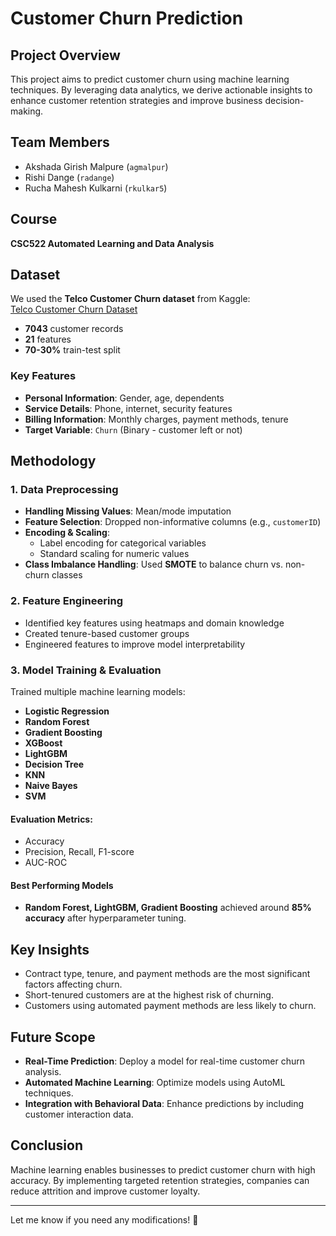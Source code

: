 

# Customer Churn Prediction

## Project Overview  
This project aims to predict customer churn using machine learning techniques. By leveraging data analytics, we derive actionable insights to enhance customer retention strategies and improve business decision-making.

## Team Members  
- Akshada Girish Malpure (`agmalpur`)  
- Rishi Dange (`radange`)  
- Rucha Mahesh Kulkarni (`rkulkar5`)  

## Course  
**CSC522 Automated Learning and Data Analysis**  

## Dataset  
We used the **Telco Customer Churn dataset** from Kaggle:  
[Telco Customer Churn Dataset](https://www.kaggle.com/datasets/blastchar/telco-customer-churn)  

- **7043** customer records  
- **21** features  
- **70-30%** train-test split  

### Key Features  
- **Personal Information**: Gender, age, dependents  
- **Service Details**: Phone, internet, security features  
- **Billing Information**: Monthly charges, payment methods, tenure  
- **Target Variable**: `Churn` (Binary - customer left or not)  

## Methodology  

### 1. Data Preprocessing  
- **Handling Missing Values**: Mean/mode imputation  
- **Feature Selection**: Dropped non-informative columns (e.g., `customerID`)  
- **Encoding & Scaling**:  
  - Label encoding for categorical variables  
  - Standard scaling for numeric values  
- **Class Imbalance Handling**: Used **SMOTE** to balance churn vs. non-churn classes  

### 2. Feature Engineering  
- Identified key features using heatmaps and domain knowledge  
- Created tenure-based customer groups  
- Engineered features to improve model interpretability  

### 3. Model Training & Evaluation  
Trained multiple machine learning models:  
- **Logistic Regression**  
- **Random Forest**  
- **Gradient Boosting**  
- **XGBoost**  
- **LightGBM**  
- **Decision Tree**  
- **KNN**  
- **Naive Bayes**  
- **SVM**  

#### Evaluation Metrics:  
- Accuracy  
- Precision, Recall, F1-score  
- AUC-ROC  

#### Best Performing Models  
- **Random Forest, LightGBM, Gradient Boosting** achieved around **85% accuracy** after hyperparameter tuning.

## Key Insights  
- Contract type, tenure, and payment methods are the most significant factors affecting churn.  
- Short-tenured customers are at the highest risk of churning.  
- Customers using automated payment methods are less likely to churn.  

## Future Scope  
- **Real-Time Prediction**: Deploy a model for real-time customer churn analysis.  
- **Automated Machine Learning**: Optimize models using AutoML techniques.  
- **Integration with Behavioral Data**: Enhance predictions by including customer interaction data.  

## Conclusion  
Machine learning enables businesses to predict customer churn with high accuracy. By implementing targeted retention strategies, companies can reduce attrition and improve customer loyalty.  

---

Let me know if you need any modifications! 🚀
